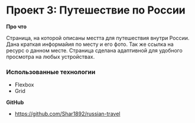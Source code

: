 # Проект 3: Путешествие по России

**Про что**

Страница, на которой описаны местта для путешествия внутри России.
Дана краткая информайия по месту и его фото. Так же ссылка на ресурс о данном месте.
Страница сделана адаптивной для удобного просмотра на любых устройствах.

### Использованные технологии
* Flexbox
* Grid

**GitHub**

* https://github.com/Shar1892/russian-travel